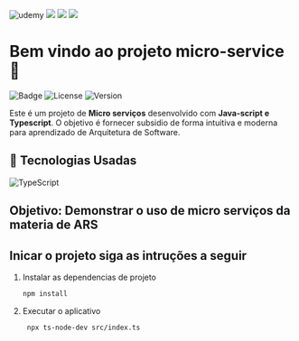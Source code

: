 
![udemy](https://img.shields.io/badge/Udemy-EC5252?style=for-the-badge&logo=Udemy&logoColor=white)
![](https://img.shields.io/badge/Instagram-E4405F?style=for-the-badge&logo=instagram&logoColor=white)
![](https://img.shields.io/badge/YouTube-FF0000?style=for-the-badge&logo=youtube&logoColor=white)
![](https://img.shields.io/badge/Discord-7289DA?style=for-the-badge&logo=discord&logoColor=white)


# Bem vindo ao projeto micro-service👋

![Badge](https://img.shields.io/badge/Status-Ativo-brightgreen) ![License](https://img.shields.io/badge/License-MIT-blue) ![Version](https://img.shields.io/badge/Version-1.0.0-lightgrey)

Este é um projeto de **Micro serviços** desenvolvido com **Java-script e Typescript**. O objetivo é fornecer subsidio de forma intuitiva e moderna para aprendizado de Arquitetura de Software.

## 🚀 Tecnologias Usadas


![TypeScript](https://img.shields.io/badge/TypeScript-3178C6?style=for-the-badge&logo=typescript&logoColor=white)  





## Objetivo: Demonstrar o uso de micro serviços da materia de ARS

## Inicar o projeto siga as intruções a seguir

1. Instalar as dependencias de projeto

   ```bash
   npm install
   ```

2. Executar o aplicativo

   ```bash
    npx ts-node-dev src/index.ts
   ```
